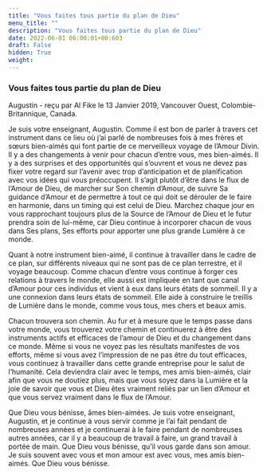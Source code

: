 ```yaml
---
title: "Vous faites tous partie du plan de Dieu"
menu_title: ""
description: "Vous faites tous partie du plan de Dieu"
date: 2022-06-01 06:00:01+00:603
draft: False
hidden: True
weight:
---
```

### Vous faites tous partie du plan de Dieu

Augustin - reçu par Al Fike le 13 Janvier 2019, Vancouver Ouest, Colombie-Britannique, Canada.

Je suis votre enseignant, Augustin. Comme il est bon de parler à travers cet instrument dans ce lieu où j’ai parlé de nombreuses fois à mes frères et sœurs bien-aimés qui font partie de ce merveilleux voyage de l’Amour Divin. Il y a des changements à venir pour chacun d’entre vous, mes bien-aimés. Il y a des surprises et des opportunités qui s’ouvrent et vous ne devez pas fixer votre regard sur l’avenir avec trop d’anticipation et de planification avec vos idées qui vous préoccupent. Il s’agit plutôt d’être dans le flux de l’Amour de Dieu, de marcher sur Son chemin d’Amour, de suivre Sa guidance d’Amour et de permettre à tout ce qui doit se dérouler de le faire en harmonie, dans un timing qui est celui de Dieu. Marchez chaque jour en vous rapprochant toujours plus de la Source de l’Amour de Dieu et le futur prendra soin de lui-même, car Dieu continue à incorporer chacun de vous dans Ses plans, Ses efforts pour apporter une plus grande Lumière à ce monde.

Quant à notre instrument bien-aimé, il continue à travailler dans le cadre de ce plan, sur différents niveaux qui ne sont pas de ce plan terrestre, et il voyage beaucoup. Comme chacun d’entre vous continue à forger ces relations à travers le monde, elle aussi est impliquée en tant que canal d’Amour pour ces individus et vient à eux dans leurs états de sommeil. Il y a une connexion dans leurs états de sommeil. Elle aide à construire le treillis de Lumière dans le monde, comme vous tous, mes chers et beaux amis.

Chacun trouvera son chemin. Au fur et à mesure que le temps passe dans votre monde, vous trouverez votre chemin et continuerez à être des instruments actifs et efficaces de l’amour de Dieu et du changement dans ce monde. Même si vous ne voyez pas les résultats manifestes de vos efforts, même si vous avez l’impression de ne pas être du tout efficaces, vous continuez à travailler dans cette grande entreprise pour le salut de l’humanité. Cela deviendra clair avec le temps, mes amis bien-aimés, clair afin que vous ne doutiez plus, mais que vous soyez dans la Lumière et la joie de savoir que vous et Dieu êtes vraiment reliés par un lien d’Amour et que vous servez vraiment dans le flux de l’Amour.

Que Dieu vous bénisse, âmes bien-aimées. Je suis votre enseignant, Augustin, et je continue à vous servir comme je l’ai fait pendant de nombreuses années et je continuerai à le faire pendant de nombreuses autres années, car il y a beaucoup de travail à faire, un grand travail à portée de main. Que Dieu vous bénisse, qu’il vous garde dans son amour. Je suis souvent avec vous et mon amour est avec vous, mes amis bien-aimés. Que Dieu vous bénisse.
